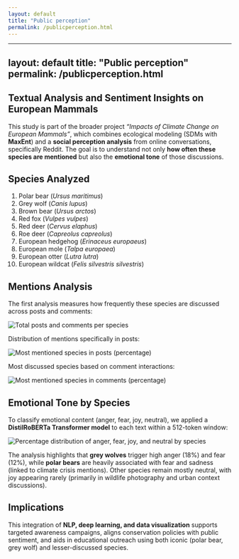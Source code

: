 ```yaml
---
layout: default
title: "Public perception"
permalink: /publicperception.html
---
```

---
layout: default
title: "Public perception"
permalink: /publicperception.html
---

<section class="analysis-section">
  <h1>Textual Analysis and Sentiment Insights on European Mammals</h1>

  <p>This study is part of the broader project <em>“Impacts of Climate Change on European Mammals”</em>, which combines ecological modeling (SDMs with <strong>MaxEnt</strong>) and a <strong>social perception analysis</strong> from online conversations, specifically Reddit. The goal is to understand not only <strong>how often these species are mentioned</strong> but also the <strong>emotional tone</strong> of those discussions.</p>

  <h2>Species Analyzed</h2>
  <ol>
    <li>Polar bear (<em>Ursus maritimus</em>)</li>
    <li>Grey wolf (<em>Canis lupus</em>)</li>
    <li>Brown bear (<em>Ursus arctos</em>)</li>
    <li>Red fox (<em>Vulpes vulpes</em>)</li>
    <li>Red deer (<em>Cervus elaphus</em>)</li>
    <li>Roe deer (<em>Capreolus capreolus</em>)</li>
    <li>European hedgehog (<em>Erinaceus europaeus</em>)</li>
    <li>European mole (<em>Talpa europaea</em>)</li>
    <li>European otter (<em>Lutra lutra</em>)</li>
    <li>European wildcat (<em>Felis silvestris silvestris</em>)</li>
  </ol>

  <h2>Mentions Analysis</h2>
  <p>The first analysis measures how frequently these species are discussed across posts and comments:</p>
  <img src="/assets/images/occ_specie_post_commenti.png" alt="Total posts and comments per species">

  <p>Distribution of mentions specifically in posts:</p>
  <img src="/assets/images/specie_piu_menzionate_post.png" alt="Most mentioned species in posts (percentage)">

  <p>Most discussed species based on comment interactions:</p>
  <img src="/assets/images/specie_piu_menzionate_commenti.png" alt="Most mentioned species in comments (percentage)">

  <h2>Emotional Tone by Species</h2>
  <p>To classify emotional content (anger, fear, joy, neutral), we applied a <strong>DistilRoBERTa Transformer model</strong> to each text within a 512-token window:</p>
  <img src="/assets/images/emozioni_per_specie.png" alt="Percentage distribution of anger, fear, joy, and neutral by species">

  <p>The analysis highlights that <strong>grey wolves</strong> trigger high anger (18%) and fear (12%), while <strong>polar bears</strong> are heavily associated with fear and sadness (linked to climate crisis mentions). Other species remain mostly neutral, with joy appearing rarely (primarily in wildlife photography and urban context discussions).</p>

  <h2>Implications</h2>
  <p>This integration of <strong>NLP, deep learning, and data visualization</strong> supports targeted awareness campaigns, aligns conservation policies with public sentiment, and aids in educational outreach using both iconic (polar bear, grey wolf) and lesser-discussed species.</p>
</section>
